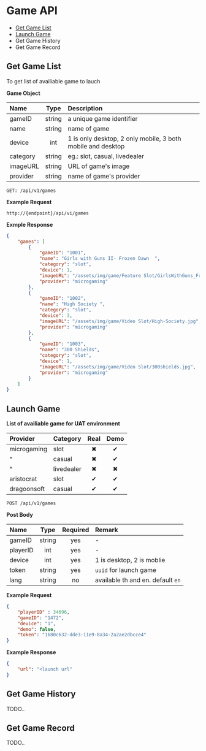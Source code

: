  # Game API

 - [Get Game List](#get-game-list)
 - [Launch Game](#launch-game)
 - Get Game History
 - Get Game Record

 ## Get Game List

To get list of availiable game to lauch

**Game Object**

| Name     |  Type  | Description                                                 |
| :------- | :----: | :---------------------------------------------------------- |
| gameID   | string | a unique game identifier                                    |
| name     | string | name of game                                                |
| device   |  int   | 1 is only desktop, 2 only mobile, 3 both mobile and desktop |
| category | string | eg.: slot, casual, livedealer                               |
| imageURL | string | URL of game's image                                         |
| provider | string | name of game's provider                                     |

 ```HTTP
 GET: /api/v1/games
 ```

**Example Request**

```HTTP
http://{endpoint}/api/vi/games
```

**Exmple Response**

```json
{
    "games": [
        {
            "gameID": "1001",
            "name": "Girls with Guns II- Frozen Dawn  ",
            "category": "slot",
            "device": 1,
            "imageURL": "/assets/img/game/Feature Slot/GirlsWithGuns_FrozenDawn.jpg",
            "provider": "microgaming"
        },
        {
            "gameID": "1002",
            "name": "High Society ",
            "category": "slot",
            "device": 3,
            "imageURL": "/assets/img/game/Video Slot/High-Society.jpg",
            "provider": "microgaming"
        },
        {
            "gameID": "1003",
            "name": "300 Shields",
            "category": "slot",
            "device": 1,
            "imageURL": "/assets/img/game/Video Slot/300shields.jpg",
            "provider": "microgaming"
        }
    ]
}
```

## Launch Game

**List of availiable game for UAT environment**

| Provider    | Category   | Real  | Demo  |
| :---------- | :--------- | :---: | :---: |
| microgaming | slot       |   ✖   |   ✔   |
| ^           | casual     |   ✖   |   ✔   |
| ^           | livedealer |   ✖   |   ✖   |
| aristocrat  | slot       |   ✔   |   ✔   |
| dragoonsoft | casual     |   ✔   |   ✔   |


```HTTP
POST /api/v1/games
```

**Post Body**

| Name     |  Type  | Required | Remark                            |
| :------- | :----: | :------: | :-------------------------------- |
| gameID   | string |   yes    | -                                 |
| playerID |  int   |   yes    | -                                 |
| device   |  int   |   yes    | 1 is desktop, 2 is moblie         |
| token    | string |   yes    | `uuid` for launch game            |
| lang     | string |    no    | available th and en. default `en` |

**Example Request**

```json
{
	"playerID" : 34696,
	"gameID": "1472",
	"device": "1",
	"demo": false,
	"token": "1680c632-dde3-11e9-8a34-2a2ae2dbcce4"
}
```

**Example Response**

```json
{
    "url": "<launch url"
}
```

## Get Game History

TODO..

## Get Game Record

TODO..